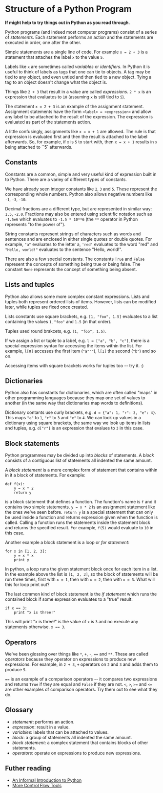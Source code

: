 Structure of a Python Program
=============================

**If might help to try things out in Python as you read through.**

Python programs (and indeed most computer programs) consist of a
series of *statements*. Each statement performs an action and the
statements are executed in order, one after the other.

Simple statements are a single line of code. For example ``x = 2 + 3``
is a statement that attaches the label ``x`` to the value ``5``.

Labels like ``x`` are sometimes called *variables* or
*identifiers*. In Python it is useful to think of labels as tags that
one can tie to objects. A tag may be tied to any object, and even
untied and then tied to a new object. Tying a tag to an object doesn't
change what the object is.

Things like ``2 + 3`` that result in a value are called
*expressions*. ``2 * x`` is an expression that evaluates to ``10``
(assuming ``x`` is still tied to ``5``).

The statement ``x = 2 + 3`` is an example of the assignment
statement. Assignment statements have the form ``<label> =
<expression>`` and allow any label to be attached to the result of the
expression. The expression is evaluated as part of the statements
action.

A little confusingly, assignments like ``x = x + 1`` are allowed. The
rule is that expression is evaluated first and then the result is
attached to the label afterwards. So, for example, if ``x`` is ``5``
to start with, then ``x = x + 1`` results in ``x`` being attached to
``5` afterwards.


Constants
---------

Constants are a common, simple and very useful kind of expression
built in to Python. There are a variey of different types of
constants.

We have already seen integer constants like ``2``, ``3`` and
``5``. These represent the corresponding whole numbers. Python also
allows negative numbers like ``-1``, ``-3``, ``-10``.

Decimal fractions are a different type, but are represented in similar
way: ``1.5``, ``-2.0``. Fractions may also be entered using scientific
notation such as ``-1.5e6`` which evaluates to ``-1.5 * 10**6`` (the
``**`` operator in Python represents "to the power of").

String constants represent strings of characters such as words and
sentences and are enclosed in either single quotes or double
quotes. For example, ``"a"`` evaluates to the letter a, ``'red'``
evaluates to the word "red" and ``"Hello, world!"`` evaluates to the
sentence "Hello, world!".

There are also a few special constants. The constants ``True`` and
``False`` represent the concepts of something being true or being
false. The constant ``None`` represents the concept of something being
absent.

Lists and tuples
----------------

Python also allows some more complex constant expressions. Lists and
tuples both represent ordered lists of items. However, lists can be
modified later, while tuples are fixed once created.

Lists constants use square brackets, e.g. ``[1, "foo", 1.5]``
evaluates to a list containing the values ``1``, ``"foo"`` and ``1.5``
(in that order).

Tuples used round brakcets, e.g. ``(1, "foo", 1.5)``.

If we assign a list or tuple to a label, e.g. ``l = ["a", "b", "c"]``,
there is a special expression syntax for accessing the items within
the list. For example, ``l[0]`` accesses the first item (``"a"""``),
``l[1]`` the second (``"b"``) and so on.

Accessing items with square brackets works for tuples too -- try it. :)


Dictionaries
------------

Python also has constants for dictionaries, which are often called
"maps" in other programming languages because they map one set of
values to another (in the same way that dictionaries map words to
definitions).

Dictionary contants use curly brackets, e.g. ``d = {"a": 1, "r": 3,
"e": 4}``. This maps ``"a"`` to ``1``, ``"r"`` to ``3`` and ``"e"`` to
``4``. We can look up values in a dictionary using square brackets,
the same way we look up items in lists and tuples, e.g. ``d["r"]`` is
an expression that evalues to ``3`` in this case.


Block statements
----------------

Python programmes may be divided up into *blocks* of statements. A
*block* consists of a contiguous list of statements all indented the
same amount.

A *block statement* is a more complex form of statement that contains
within in it a block of statements. For example:

    def f(x):
        y = x * 2
        return y

is a block statement that defines a function. The function's name is
``f`` and it contains two simple statements. ``y = x * 2`` is an
assignment statement like the ones we've seen before. ``return y`` is
a special statement that can only be used inside a function and
returns expression given when the function is called. Calling a
function runs the statements inside the statement block and returns
the specified result. For example, ``f(5)`` would evaluate to ``10``
in this case.

Another example a block statement is a loop or *for statement*:

    for x in [1, 2, 3]:
        y = x * x
        print y

In python, a loop runs the given statement block once for each item in
a list. In the example above the list is ``[1, 2, 3]``, so the block
of statements will be run three times, first with ``x = 1``, then with
``x = 2``, then with ``x = 3``. What will this for loop print out?

The last common kind of block statement is the *if statement* which
runs the contained block if some expression evaluates to a "true"
result:

    if x == 3:
        print "x is three!"

This will print "x is three!" is the value of ``x`` is ``3`` and no
execute any statements otherwise. ``x == 3``.


Operators
---------

We've been glossing over things like ``*``, ``+``, ``-``, ``==`` and
``**``. These are called *operators* because they operator on
expressions to produce new expressions. For example, in ``2 + 3``,
``+`` operators on ``2`` and ``3`` and adds them to produce ``5``.

``==`` is an example of a comparison operators -- it compares two
expressions and returns ``True`` if they are equal and ``False`` if
they are not. ``<``, ``>``, ``>=`` and ``<=`` are other examples of
comparison operators. Try them out to see what they do.



Glossary
--------

* *statement*: performs an action.
* *expression*: result in a value.
* *variables*: labels that can be attached to values.
* *block*: a group of statements all indented the same amount.
* *block statement*: a complex statement that contains blocks of other statements.
* *operators*: operate on expressions to produce new expressions.


Futher reading
--------------

* [An Informal Introduction to Python](https://docs.python.org/2/tutorial/introduction.html)
* [More Control Flow Tools](https://docs.python.org/2/tutorial/controlflow.html)
